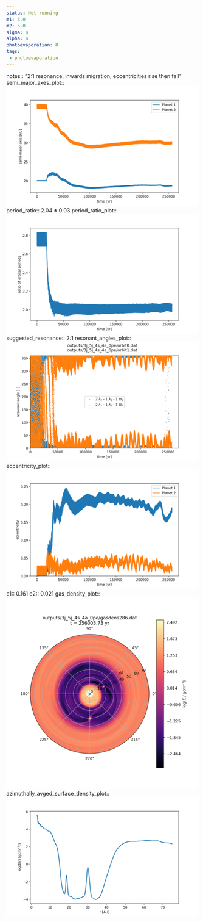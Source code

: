 ```yaml
---
status: Not running
m1: 3.0
m2: 5.0
sigma: 4
alpha: 4
photoevaporation: 0
tags:
 - photoevaporation
---
```


notes:: "2:1 resonance, inwards migration, eccentricities rise then fall"
semi_major_axes_plot:: ![semi_major_axes_3j_5j_4s_4a_0pe.png](plots/semi_major_axes/semi_major_axes_3j_5j_4s_4a_0pe.png)
period_ratio:: 2.04 ± 0.03
period_ratio_plot:: ![period_ratio_3j_5j_4s_4a_0pe.png](plots/period_ratio/period_ratio_3j_5j_4s_4a_0pe.png)
suggested_resonance:: 2:1
resonant_angles_plot:: ![resonant_angles_3j_5j_4s_4a_0pe.png](plots/resonant_angles/resonant_angles_3j_5j_4s_4a_0pe.png)
eccentricity_plot:: ![eccentricity_3j_5j_4s_4a_0pe.png](plots/eccentricity/eccentricity_3j_5j_4s_4a_0pe.png)
e1:: 0.161
e2:: 0.021
gas_density_plot:: ![gas_density_3j_5j_4s_4a_0pe.png](plots/gas_density/gas_density_3j_5j_4s_4a_0pe.png)
azimuthally_avged_surface_density_plot:: ![azimuthally_avged_surface_density_3j_5j_4s_4a_0pe.png](plots/azimuthally_avged_surface_density/azimuthally_avged_surface_density_3j_5j_4s_4a_0pe.png)
